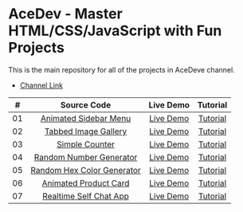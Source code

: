 # AceDev - Master HTML/CSS/JavaScript with Fun Projects


This is the main repository for all of the projects in AceDeve channel.

- [Channel Link](https://www.youtube.com/channel/UC7J9JiVaI959e2VbRhsDopQ)

|  #  |        Source Code        |  Live Demo  | Tutorial  |
|:---:|           :---:           |    :---:    | :---:   |
| 01  |   [Animated Sidebar Menu](https://github.com/bjmczhang/Master-HTML-CSS-JavaScript-with-Fun-Projects/tree/main/animated-responsive-sidebar-menu)   |  [Live Demo](https://acedev.vercel.app/animated-responsive-sidebar-menu/index.html)  |    [Tutorial](https://youtu.be/bHKB6GaxPSg) |
| 02 | [Tabbed Image Gallery](https://github.com/bjmczhang/Master-HTML-CSS-JavaScript-with-Fun-Projects/tree/main/tabbed-image-gallery) | [Live Demo](https://acedev.vercel.app/tabbed-image-gallery/index.html) | [Tutorial](https://www.youtube.com/watch?v=UBvqyn81kgs)|
| 03 | [Simple Counter](https://github.com/bjmczhang/Master-HTML-CSS-JavaScript-with-Fun-Projects/tree/main/simple-counter) | [Live Demo](https://acedev.vercel.app/simple-counter/index.html) | [Tutorial](https://www.youtube.com/watch?v=9rYCzKhb4Ak)|
| 04 | [Random Number Generator](https://github.com/bjmczhang/Master-HTML-CSS-JavaScript-with-Fun-Projects/tree/main/random-number-generator) | [Live Demo](https://acedev.vercel.app/random-number-generator/index.html) | [Tutorial](https://www.youtube.com/watch?v=xlytkS0OzFw)|
| 05 | [Random Hex Color Generator](https://github.com/bjmczhang/Master-HTML-CSS-JavaScript-with-Fun-Projects/tree/main/random-hex-color-generator) | [Live Demo](https://acedev.vercel.app/random-hex-color-generator/index.html) | [Tutorial](https://www.youtube.com/watch?v=tzwftqAXzK0)|
| 06 | [Animated Product Card](https://github.com/bjmczhang/Master-HTML-CSS-JavaScript-with-Fun-Projects/tree/main/animated-product-card) | [Live Demo](https://acedev.vercel.app/animated-product-card/index.html) | [Tutorial](https://www.youtube.com/watch?v=MJ__gFRVj3E)|
| 07 | [Realtime Self Chat App](https://github.com/bjmczhang/Master-HTML-CSS-JavaScript-with-Fun-Projects/tree/main/realtime-self-chat-app) | [Live Demo](https://acedev.vercel.app/realtime-self-chat-app/index.html) | [Tutorial](https://www.youtube.com/watch?v=UNLtY04DOms)|
